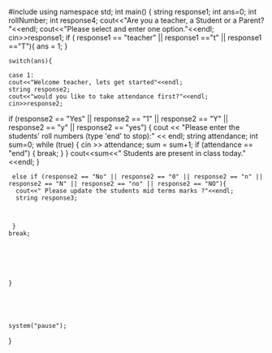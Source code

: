 #include <iostream>
 using namespace std;
int main() {
    string response1;
    int ans=0;
    int rollNumber;
    int response4;
    cout<<"Are you a teacher, a Student or a Parent? "<<endl;
    cout<<"Please select and enter one option."<<endl;
    cin>>response1;
    if ( response1 == "teacher" || response1 =="t" || response1 =="T"){
        ans = 1;
    }
    
    
    
    
    

    switch(ans){
        
    case 1:
    cout<<"Welcome teacher, lets get started"<<endl;
    string response2;
    cout<<"would you like to take attendance first?"<<endl;
    cin>>response2;
   if (response2 == "Yes" || response2 == "1" || response2 == "Y" || response2 == "y" || response2 == "yes") {
    cout << "Please enter the students' roll numbers (type 'end' to stop):" << endl;
    string attendance;
    int sum=0;
    while (true) {
        cin >> attendance; 
        sum = sum+1;
        if (attendance == "end") { 
            break; 
        }
    }
    cout<<sum<<" Students are present in class today."<<endl;
}

     else if (response2 == "No" || response2 == "0" || response2 == "n" || response2 == "N" || response2 == "no" || response2 == "NO"){
      cout<<" Please update the students mid terms marks ?"<<endl;
      string response3;
      
      
         
     }    
    break;
    
    
    
    
    
    
    }
    
    
    
    
    
    system("pause");
}
